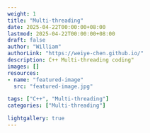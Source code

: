 ```yaml
---
weight: 1
title: "Multi-threading"
date: 2025-04-22T00:00:00+08:00
lastmod: 2025-04-22T00:00:00+08:00
draft: false
author: "William"
authorLink: "https://weiye-chen.github.io/"
description: C++ Multi-threading coding"
images: []
resources:
- name: "featured-image"
  src: "featured-image.jpg"

tags: ["C++", "Multi-threading"]
categories: ["Multi-threading"]

lightgallery: true
---
```

